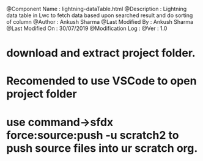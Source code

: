  @Component Name     : lightning-dataTable.html
  @Description        : Lightning data table in Lwc to fetch data based upon searched result and do sorting of column
  @Author             : Ankush Sharma
  @Last Modified By   : Ankush Sharma
  @Last Modified On   : 30/07/2019
  @Modification Log   : 
  @Ver 				  : 1.0

# download and extract project folder.
# Recomended to use VSCode to open project folder
# use command->sfdx force:source:push -u scratch2 to push source files into ur scratch org.
